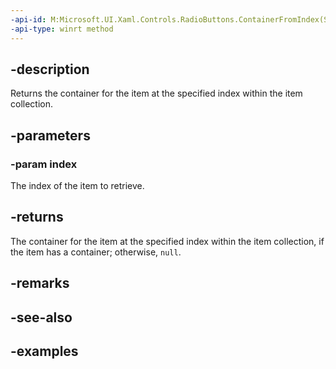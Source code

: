 ```yaml
---
-api-id: M:Microsoft.UI.Xaml.Controls.RadioButtons.ContainerFromIndex(System.Int32)
-api-type: winrt method
---
```


## -description

Returns the container for the item at the specified index within the item collection.

## -parameters

### -param index

The index of the item to retrieve.

## -returns

The container for the item at the specified index within the item collection, if the item has a container; otherwise, `null`.

## -remarks

## -see-also

## -examples

